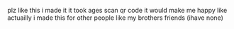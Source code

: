 plz like this i made it it took ages scan qr code it would make me happy
like actuailly i made this for other people like my brothers friends (ihave none)
